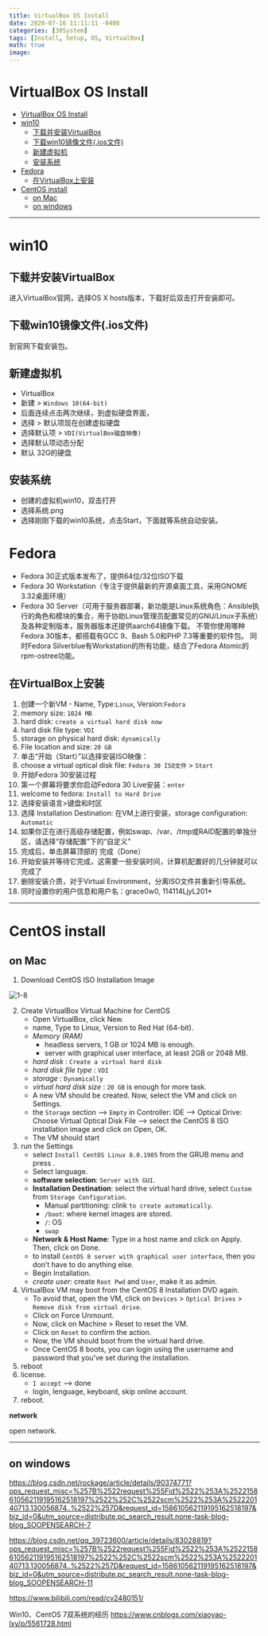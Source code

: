 ```yaml
---
title: VirtualBox OS Install
date: 2020-07-16 11:11:11 -0400
categories: [30System]
tags: [Install, Setup, OS, VirtualBox]
math: true
image:
---
```



# VirtualBox OS Install

- [VirtualBox OS Install](#virtualbox-os-install)
- [win10](#win10)
  - [下载并安装VirtualBox](#下载并安装virtualbox)
  - [下载win10镜像文件(.ios文件)](#下载win10镜像文件ios文件)
  - [新建虚拟机](#新建虚拟机)
  - [安装系统](#安装系统)
- [Fedora](#fedora)
  - [在VirtualBox上安装](#在virtualbox上安装)
- [CentOS install](#centos-install)
  - [on Mac](#on-mac)
  - [on windows](#on-windows)


---

# win10

## 下载并安装VirtualBox
进入VirtualBox官网，选择OS X hosts版本，下载好后双击打开安装即可。

## 下载win10镜像文件(.ios文件)
到官网下载安装包。

## 新建虚拟机
* VirtualBox
* 新建 > `Windows 10(64-bit)`
* 后面连续点击两次继续，到虚拟硬盘界面，
* 选择 > 默认项现在创建虚拟硬盘
* 选择默认项 > `VDI(VirtualBox磁盘映像)`
* 选择默认项动态分配
* 默认 32G的硬盘

## 安装系统
* 创建的虚拟机win10，双击打开
* 选择系统.png
* 选择刚刚下载的win10系统，点击Start，下面就等系统自动安装。


# Fedora
- Fedora 30正式版本发布了，提供64位/32位ISO下载
- Fedora 30 Workstation（专注于提供最新的开源桌面工具，采用GNOME 3.32桌面环境）
- Fedora 30 Server（可用于服务器部署，新功能是Linux系统角色：Ansible执行的角色和模块的集合，用于协助Linux管理员配置常见的GNU/Linux子系统）及各种定制版本，服务器版本还提供aarch64镜像下载。
不管你使用哪种Fedora 30版本，都搭载有GCC 9、Bash 5.0和PHP 7.3等重要的软件包。
同时Fedora Silverblue有Workstation的所有功能，结合了Fedora Atomic的rpm-ostree功能。

## 在VirtualBox上安装
1. 创建一个新VM - Name, Type:`Linux`, Version:`Fedora`
2. memory size: `1024 MB`
3. hard disk: `create a virtual hard disk now`
4. hard disk file type: `VDI`
5. storage on physical hard disk: `dynamically`
5. File location and size: `20 GB`
6. 单击“开始（Start）”以选择安装ISO映像：
7. choose a virtual optical disk file: `Fedora 30 ISO文件` > `Start`
8. 开始Fedora 30安装过程
9. 第一个屏幕将要求你启动Fedora 30 Live安装：`enter`
10. welcome to fedora: `Install to Hard Drive`
11. 选择安装语言>键盘和时区
12. 选择 Installation Destination: 在VM上进行安装，storage configuration: `Automatic`
13. 如果你正在进行高级存储配置，例如swap、/var、/tmp或RAID配置的单独分区，请选择“存储配置”下的“自定义”
14. 完成后，单击屏幕顶部的 完成（Done）
15. 开始安装并等待它完成，这需要一些安装时间，计算机配置好的几分钟就可以完成了
16. 删除安装介质，对于Virtual Environment，分离ISO文件并重新引导系统。
17. 同时设置你的用户信息和用户名：grace0w0, 114114LjyL201*

---


# CentOS install

## on Mac

1. Download CentOS ISO Installation Image

![1-8](https://i.imgur.com/sIGWiPC.png)

2. Create VirtualBox Virtual Machine for CentOS
    - Open VirtualBox, click New.
    - name, Type to Linux, Version to Red Hat (64-bit).
    - *Memory (RAM)*
      - headless servers, 1 GB or 1024 MB is enough.
      - server with graphical user interface, at least 2GB or 2048 MB.
    - *hard disk* : `Create a virtual hard disk`
    - *hard disk file type* : `VDI`
    - *storage* : `Dynamically`
    - *virtual hard disk size* : `20 GB` is enough for more task.
    - A new VM should be created. Now, select the VM and click on Settings.
    - the `Storage` section --> `Empty` in Controller: IDE --> Optical Drive: Choose Virtual Optical Disk File --> select the CentOS 8 ISO installation image and click on Open, OK.
    - The VM should start
3. run the Settings
    - select `Install CentOS Linux 8.0.1905` from the GRUB menu and press <Enter>.
    - Select language.
    - **software selection**: `Server with GUI`.
    - **Installation Destination**: select the virtual hard drive, select `Custom` from `Storage Configuration`.
      - Manual partitioning: clink `to create automatically`.
      - `/boot`: where kernel images are stored.
      - `/`: OS
      - `swap`
    - **Network & Host Name**: Type in a host name and click on Apply. Then, click on Done.
    - to install `CentOS 8 server with graphical user interface`, then you don’t have to do anything else.
    - Begin Installation.
    - *create user*: create `Root Pwd` and `User`, make it as admin.
4. VirtualBox VM may boot from the CentOS 8 Installation DVD again.
    - To avoid that, open the VM, click on `Devices` > `Optical Drives` > `Remove disk from virtual drive`.
    - Click on Force Unmount.
    - Now, click on Machine > Reset to reset the VM.
    - Click on `Reset` to confirm the action.
    - Now, the VM should boot from the virtual hard drive.
    - Once CentOS 8 boots, you can login using the username and password that you’ve set during the installation.
4. reboot
5. license.
    - `I accept` --> done
    - login, lenguage, keyboard, skip online account.
6. reboot.




**network**

open network.




---

## on windows

https://blog.csdn.net/rockage/article/details/90374771?ops_request_misc=%257B%2522request%255Fid%2522%253A%2522158610562119195162518197%2522%252C%2522scm%2522%253A%252220140713.130056874..%2522%257D&request_id=158610562119195162518197&biz_id=0&utm_source=distribute.pc_search_result.none-task-blog-blog_SOOPENSEARCH-7

https://blog.csdn.net/qq_39723600/article/details/83028819?ops_request_misc=%257B%2522request%255Fid%2522%253A%2522158610562119195162518197%2522%252C%2522scm%2522%253A%252220140713.130056874..%2522%257D&request_id=158610562119195162518197&biz_id=0&utm_source=distribute.pc_search_result.none-task-blog-blog_SOOPENSEARCH-11

https://www.bilibili.com/read/cv2480151/

Win10、CentOS 7双系统的经历
https://www.cnblogs.com/xiaoyao-lxy/p/5561728.html
